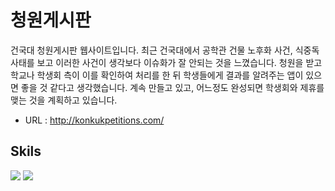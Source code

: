 # 청원게시판
건국대 청원게시판 웹사이트입니다. 최근 건국대에서 공학관 건물 노후화 사건, 식중독 사태를 보고 이러한 사건이 생각보다 이슈화가 잘 안되는 것을 느꼈습니다. 
청원을 받고 학교나 학생회 측이 이를 확인하여 처리를 한 뒤 학생들에게 결과를 알려주는 앱이 있으면 좋을 것 같다고 생각했습니다. 계속 만들고 있고, 어느정도 완성되면 학생회와 제휴를 맺는 것을 계획하고 있습니다.

* URL : http://konkukpetitions.com/
## Skils
<p>
<img src= "https://img.shields.io/badge/Spring%237F52FF.svg?style=for-the-badge&logo=Spring&logoColor=white"/>
<img src= "https://img.shields.io/badge/Firebase-039BE5?style=for-the-badge&logo=Firebase&logoColor=white"/>
</p>
